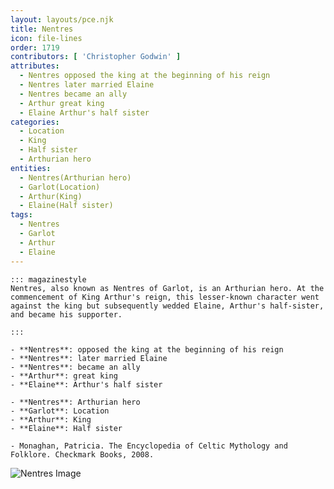 ```yaml
---
layout: layouts/pce.njk
title: Nentres
icon: file-lines
order: 1719
contributors: [ 'Christopher Godwin' ]
attributes:
  - Nentres opposed the king at the beginning of his reign
  - Nentres later married Elaine
  - Nentres became an ally
  - Arthur great king
  - Elaine Arthur's half sister
categories:
  - Location
  - King
  - Half sister
  - Arthurian hero
entities:
  - Nentres(Arthurian hero)
  - Garlot(Location)
  - Arthur(King)
  - Elaine(Half sister)
tags:
  - Nentres
  - Garlot
  - Arthur
  - Elaine
---
```

``` tab [group1:Info]
::: magazinestyle
Nentres, also known as Nentres of Garlot, is an Arthurian hero. At the commencement of King Arthur's reign, this lesser-known character went against the king but subsequently wedded Elaine, Arthur's half-sister, and became his supporter.

:::
```
``` tab [group1:Attributes]
- **Nentres**: opposed the king at the beginning of his reign
- **Nentres**: later married Elaine
- **Nentres**: became an ally
- **Arthur**: great king
- **Elaine**: Arthur's half sister
```
``` tab [group1:Entities]
- **Nentres**: Arthurian hero
- **Garlot**: Location
- **Arthur**: King
- **Elaine**: Half sister
```
``` tab [group1:Sources]
- Monaghan, Patricia. The Encyclopedia of Celtic Mythology and Folklore. Checkmark Books, 2008.
```
![Nentres Image](https://upload.wikimedia.org/wikipedia/commons/thumb/7/7b/Holy_Grail_Tapestry_-The_Arming_and_Departure_of_the_Kniights.jpg/1200px-Holy_Grail_Tapestry_-The_Arming_and_Departure_of_the_Kniights.jpg)
